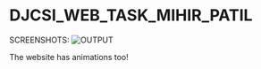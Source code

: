 # DJCSI_WEB_TASK_MIHIR_PATIL

SCREENSHOTS:
![OUTPUT](https://github.com/user-attachments/assets/68390602-d4ce-4053-a2b4-2ce732a8ee93)

The website has animations too!
